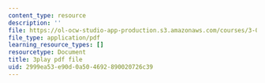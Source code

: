 ```yaml
---
content_type: resource
description: ''
file: https://ol-ocw-studio-app-production.s3.amazonaws.com/courses/3-091sc-introduction-to-solid-state-chemistry-fall-2010/2999ea53e90d0a504692890020726c39_kB2Ue4Fip2c.pdf
file_type: application/pdf
learning_resource_types: []
resourcetype: Document
title: 3play pdf file
uid: 2999ea53-e90d-0a50-4692-890020726c39
---
```

